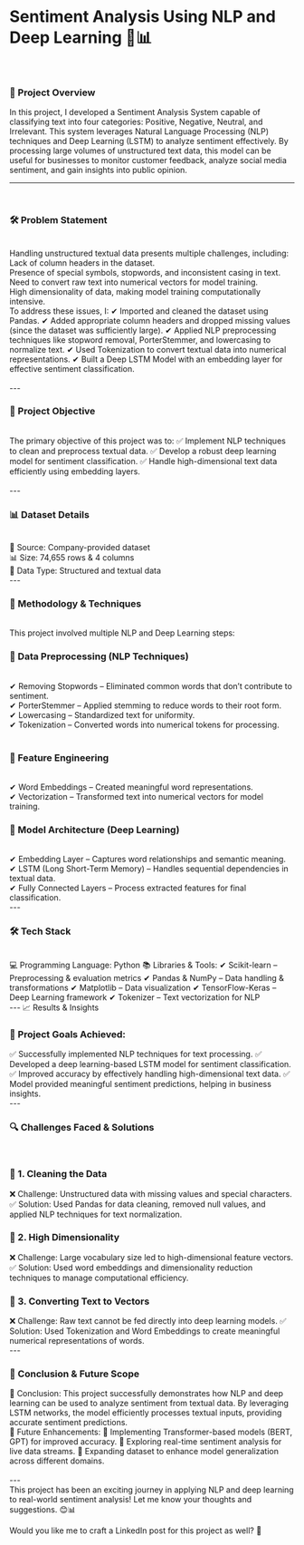 
<h1>Sentiment Analysis Using NLP and Deep Learning 🧠📊</h1>
<br>
<h3>📌 Project Overview</h3>

In this project, I developed a Sentiment Analysis System capable of classifying text into four categories: Positive, Negative, Neutral, and Irrelevant. This system leverages Natural Language Processing (NLP) techniques and Deep Learning (LSTM) to analyze sentiment effectively. By processing large volumes of unstructured text data, this model can be useful for businesses to monitor customer feedback, analyze social media sentiment, and gain insights into public opinion.
<br>

---
<br>
<h3>🛠 Problem Statement</h3>
<br>
Handling unstructured textual data presents multiple challenges, including:
<br>
Lack of column headers in the dataset.
<br>
Presence of special symbols, stopwords, and inconsistent casing in text.
<br>
Need to convert raw text into numerical vectors for model training.
<br>
High dimensionality of data, making model training computationally intensive.
<br>
To address these issues, I:
✔ Imported and cleaned the dataset using Pandas.
✔ Added appropriate column headers and dropped missing values (since the dataset was sufficiently large).
✔ Applied NLP preprocessing techniques like stopword removal, PorterStemmer, and lowercasing to normalize text.
✔ Used Tokenization to convert textual data into numerical representations.
✔ Built a Deep LSTM Model with an embedding layer for effective sentiment classification.
<br>
<br>
---
<br>
<h3>🎯 Project Objective</h3>
<br>
The primary objective of this project was to:
✅ Implement NLP techniques to clean and preprocess textual data.
✅ Develop a robust deep learning model for sentiment classification.
✅ Handle high-dimensional text data efficiently using embedding layers.
<br>
<br>
---
<br>
<h3>📊 Dataset Details</h3>
<br>
📁 Source: Company-provided dataset<br>
📊 Size: 74,655 rows & 4 columns<br>
📌 Data Type: Structured and textual data
<br>
---

<h3>📌 Methodology & Techniques</h3>
<br>
This project involved multiple NLP and Deep Learning steps:
<br>
<h3><b>🔹 Data Preprocessing (NLP Techniques)</b></h3>
<br>
✔ Removing Stopwords – Eliminated common words that don’t contribute to sentiment.<br>
✔ PorterStemmer – Applied stemming to reduce words to their root form.<br>
✔ Lowercasing – Standardized text for uniformity.<br>
✔ Tokenization – Converted words into numerical tokens for processing.<br>
<br>
<h3><b>🔹 Feature Engineering</b></h3>
<br>
✔ Word Embeddings – Created meaningful word representations.<br>
✔ Vectorization – Transformed text into numerical vectors for model training.
<br>
<h3><b>🔹 Model Architecture (Deep Learning)</b></h3>
<br>
✔ Embedding Layer – Captures word relationships and semantic meaning.<br>
✔ LSTM (Long Short-Term Memory) – Handles sequential dependencies in textual data.<br>
✔ Fully Connected Layers – Process extracted features for final classification.
<br>
---
<h3>🛠 Tech Stack</h3>
<br>
💻 Programming Language: Python
📚 Libraries & Tools:
✔ Scikit-learn – Preprocessing & evaluation metrics
✔ Pandas & NumPy – Data handling & transformations
✔ Matplotlib – Data visualization
✔ TensorFlow-Keras – Deep Learning framework
✔ Tokenizer – Text vectorization for NLP
<br>
---
📈 Results & Insights
<br>
<h3>🚀 Project Goals Achieved:</h3>
✅ Successfully implemented NLP techniques for text processing.
✅ Developed a deep learning-based LSTM model for sentiment classification.
✅ Improved accuracy by effectively handling high-dimensional text data.
✅ Model provided meaningful sentiment predictions, helping in business insights.
<br>
---
<h3>🔍 Challenges Faced & Solutions</h3>
<br>
<h3>📌 1. Cleaning the Data</h3>
❌ Challenge: Unstructured data with missing values and special characters.
✅ Solution: Used Pandas for data cleaning, removed null values, and applied NLP techniques for text normalization.
<h3>📌 2. High Dimensionality</h3>
❌ Challenge: Large vocabulary size led to high-dimensional feature vectors.
✅ Solution: Used word embeddings and dimensionality reduction techniques to manage computational efficiency.
<h3>📌 3. Converting Text to Vectors</h3>
❌ Challenge: Raw text cannot be fed directly into deep learning models.
✅ Solution: Used Tokenization and Word Embeddings to create meaningful numerical representations of words.
<br>
---
<h3>🔮 Conclusion & Future Scope</h3>
📌 Conclusion:
This project successfully demonstrates how NLP and deep learning can be used to analyze sentiment from textual data. By leveraging LSTM networks, the model efficiently processes textual inputs, providing accurate sentiment predictions.
<br>
🚀 Future Enhancements:
🔹 Implementing Transformer-based models (BERT, GPT) for improved accuracy.
🔹 Exploring real-time sentiment analysis for live data streams.
🔹 Expanding dataset to enhance model generalization across different domains.
<br>
<br>
---
<br>
This project has been an exciting journey in applying NLP and deep learning to real-world sentiment analysis! Let me know your thoughts and suggestions. 😊📊

Would you like me to craft a LinkedIn post for this project as well? 🚀
